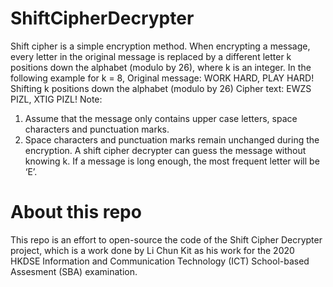 # ShiftCipherDecrypter
Shift cipher is a simple encryption method. When encrypting a message, every letter in the original message is replaced by a different letter k positions down the alphabet (modulo by 26), where k is an integer.
In the following example for k = 8,
Original message:	WORK HARD, PLAY HARD!
								 	Shifting k positions down the alphabet (modulo by 26)
Cipher text: 		EWZS PIZL, XTIG PIZL!
Note:
1.	Assume that the message only contains upper case letters, space characters and punctuation marks.
2.	Space characters and punctuation marks remain unchanged during the encryption.
A shift cipher decrypter can guess the message without knowing k. If a message is long enough, the most frequent letter will be ‘E’.

# About this repo
This repo is an effort to open-source the code of the Shift Cipher Decrypter project, which is a work done by Li Chun Kit as his work for the 2020 HKDSE Information and Communication Technology (ICT) School-based Assesment (SBA) examination. 
